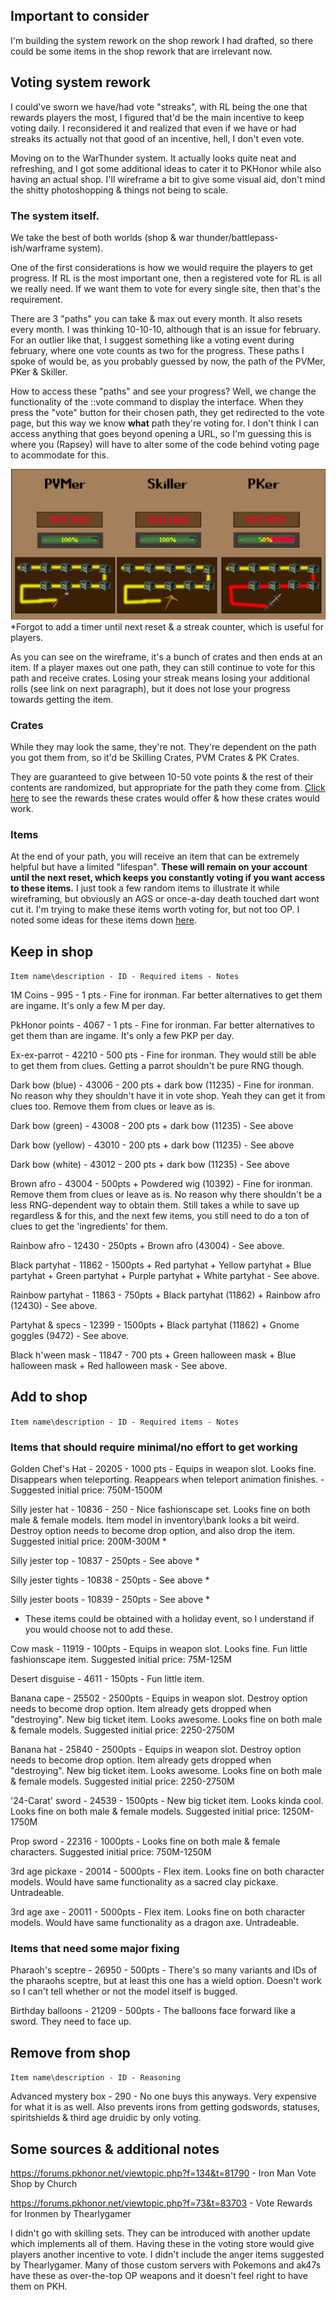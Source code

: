 ## Important to consider

I'm building the system rework on the shop rework I had drafted, so there could be some items in the shop rework that are irrelevant now.

## **Voting system rework**

I could've sworn we have/had vote "streaks", with RL being the one that rewards players the most, I figured that'd be the main incentive to keep voting daily. I reconsidered it and realized that even if we have or had streaks its actually not that good of an incentive, hell, I don't even vote.

Moving on to the WarThunder system. It actually looks quite neat and refreshing, and I got some additional ideas to cater it to PKHonor while also having an actual shop. I'll wireframe a bit to give some visual aid, don't mind the shitty photoshopping & things not being to scale. 


### The system itself.
We take the best of both worlds (shop & war thunder/battlepass-ish/warframe system).

One of the first considerations is how we would require the players to get progress. If RL is the most important one, then a registered vote for RL is all we really need. If we want them to vote for every single site, then that's the requirement.

There are 3 "paths" you can take & max out every month. It also resets every month. I was thinking 10-10-10, although that is an issue for february. For an outlier like that, I suggest something like a voting event during february, where one vote counts as two for the progress. 
These paths I spoke of would be, as you probably guessed by now, the path of the PVMer, PKer & Skiller.

How to access these "paths" and see your progress? Well, we change the functionality of the ::vote command to display the interface. When they press the "vote" button for their chosen path, they get redirected to the vote page, but this way we know **what** path they're voting for. I don't think I can access anything that goes beyond opening a URL, so I'm guessing this is where you (Rapsey) will have to alter some of the code behind voting page to acommodate for this.

![alt text](https://github.com/LievenGeryl/voteshoppkh/blob/main/voteprogress.png)
*Forgot to add a timer until next reset & a streak counter, which is useful for players.

As you can see on the wireframe, it's a bunch of crates and then ends at an item. If a player maxes out one path, they can still continue to vote for this path and receive crates. Losing your streak means losing your additional rolls (see link on next paragraph), but it does not lose your progress towards getting the item.

### Crates
While they may look the same, they're not. They're dependent on the path you got them from, so it'd be Skilling Crates, PVM Crates & PK Crates.

They are guaranteed to give between 10-50 vote points & the rest of their contents are randomized, but appropriate for the path they come from. [Click here](https://github.com/LievenGeryl/voteshoppkh/blob/main/crates.md) to see the rewards these crates would offer & how these crates would work.

### Items
At the end of your path, you will receive an item that can be extremely helpful but have a limited "lifespan". **These will remain on your account until the next reset, which keeps you constantly voting if you want access to these items.** I just took a few random items to illustrate it while wireframing, but obviously an AGS or once-a-day death touched dart wont cut it. I'm trying to make these items worth voting for, but not too OP. I noted some ideas for these items down [here](https://github.com/LievenGeryl/voteshoppkh/blob/main/items.md).

## **Keep in shop**

`Item name\description - ID - Required items - Notes`

1M Coins - 995 - 1 pts - Fine for ironman. Far better alternatives to get them are ingame. It's only a few M per day.

PkHonor points - 4067 - 1 pts - Fine for ironman. Far better alternatives to get them than are ingame. It's only a few PKP per day.

Ex-ex-parrot - 42210 - 500 pts - Fine for ironman. They would still be able to get them from clues. Getting a parrot shouldn't be pure RNG though.

Dark bow (blue) - 43006 - 200 pts + dark bow (11235) - Fine for ironman. No reason why they shouldn't have it in vote shop. Yeah they can get it from clues too. Remove them from clues or leave as is.

Dark bow (green) - 43008 - 200 pts + dark bow (11235) - See above

Dark bow (yellow) - 43010 - 200 pts + dark bow (11235) - See above

Dark bow (white) - 43012 - 200 pts + dark bow (11235) - See above

Brown afro - 43004 - 500pts + Powdered wig (10392) - Fine for ironman. Remove them from clues or leave as is. No reason why there shouldn't be a less RNG-dependent way to obtain them. Still takes a while to save up regardless & for this, and the next few items, you still need to do a ton of clues to get the 'ingredients' for them.

Rainbow afro - 12430 - 250pts + Brown afro (43004) - See above.

Black partyhat - 11862 - 1500pts + Red partyhat + Yellow partyhat + Blue partyhat + Green partyhat + Purple partyhat + White partyhat -  See above.

Rainbow partyhat - 11863 - 750pts + Black partyhat (11862) + Rainbow afro (12430) - See above.

Partyhat & specs - 12399 - 1500pts + Black partyhat (11862) + Gnome goggles (9472) - See above.

Black h'ween mask - 11847 - 700 pts + Green halloween mask + Blue halloween mask + Red halloween mask - See above.


## **Add to shop** 

`Item name\description - ID - Required items - Notes`

### Items that should require minimal/no effort to get working

Golden Chef's Hat - 20205 - 1000 pts - Equips in weapon slot. Looks fine. Disappears when teleporting. Reappears when teleport animation finishes. - Suggested initial price: 750M-1500M

Silly jester hat - 10836 - 250 - Nice fashionscape set. Looks fine on both male & female models. Item model in inventory\bank looks a bit weird. Destroy option needs to become drop option, and also drop the item. Suggested initial price: 200M-300M *

Silly jester top - 10837 - 250pts - See above *

Silly jester tights - 10838 - 250pts - See above *

Silly jester boots - 10839 - 250pts - See above *

* These items could be obtained with a holiday event, so I understand if you would choose not to add these.

Cow mask - 11919 - 100pts - Equips in weapon slot. Looks fine. Fun little fashionscape item. Suggested initial price: 75M-125M

Desert disguise - 4611 - 150pts - Fun little item.

Banana cape - 25502 - 2500pts - Equips in weapon slot. Destroy option needs to become drop option. Item already gets dropped when "destroying". New big ticket item. Looks awesome. Looks fine on both male & female models. Suggested initial price: 2250-2750M

Banana hat - 25840 - 2500pts - Equips in weapon slot. Destroy option needs to become drop option.  Item already gets dropped when "destroying". New big ticket item. Looks awesome. Looks fine on both male & female models. Suggested initial price: 2250-2750M

'24-Carat' sword - 24539 - 1500pts - New big ticket item. Looks kinda cool. Looks fine on both male & female models. Suggested initial price: 1250M-1750M

Prop sword - 22316 - 1000pts - Looks fine on both male & female characters. Suggested initial price: 750M-1250M

3rd age pickaxe - 20014 - 5000pts - Flex item. Looks fine on both character models. Would have same functionality as a sacred clay pickaxe. Untradeable.

3rd age axe - 20011 - 5000pts - Flex item. Looks fine on both character models. Would have same functionality as a dragon axe. Untradeable.

### Items that need some major fixing

Pharaoh's sceptre - 26950 - 500pts - There's so many variants and IDs of the pharaohs sceptre, but at least this one has a wield option. Doesn't work so I can't tell whether or not the model itself is bugged.

Birthday balloons - 21209 - 500pts - The balloons face forward like a sword. They need to face up. 

## **Remove from shop**

`Item name\description - ID - Reasoning`

Advanced mystery box - 290 - No one buys this anyways. Very expensive for what it is as well. Also prevents irons from getting godswords, statuses, spiritshields & third age druidic by only voting.



## Some sources & additional notes
https://forums.pkhonor.net/viewtopic.php?f=134&t=81790 - Iron Man Vote Shop by Church

https://forums.pkhonor.net/viewtopic.php?f=73&t=83703 - Vote Rewards for Ironmen by Thearlygamer

I didn't go with skilling sets. They can be introduced with another update which implements all of them. Having these in the voting store would give players another incentive to vote.
I didn't include the anger items suggested by Thearlygamer. Many of those custom servers with Pokemons and ak47s have these as over-the-top OP weapons and it doesn't feel right to have them on PKH. 
